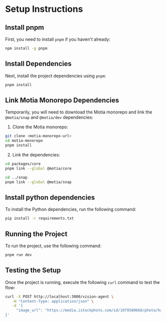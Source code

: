 # Setup Instructions

## Install pnpm
First, you need to install `pnpm` if you haven't already:
```sh
npm install -g pnpm
```

## Install Dependencies
Next, install the project dependencies using `pnpm`:
```sh
pnpm install
```

## Link Motia Monorepo Dependencies
Temporarily, you will need to download the Motia monorepo and link the `@motia/snap` and `@motia/dev` dependencies:
1. Clone the Motia monorepo:
  ```sh
  git clone <motia-monorepo-url>
  cd motia-monorepo
  pnpm install
  ```
2. Link the dependencies:
  ```sh
  cd packages/core
  pnpm link --global @motia/core

  cd ../snap
  pnpm link --global @motia/snap
  ```

## Install python dependencies

To install the Python dependencies, run the following command:
```sh
pip install -r requirements.txt
```

## Running the Project
To run the project, use the following command:
```sh
pnpm run dev
```

## Testing the Setup
Once the project is running, execute the following `curl` command to test the flow:
```sh
curl -X POST http://localhost:3000/vision-agent \
   -H "Content-Type: application/json" \
   -d '{
     "image_url": "https://media.istockphoto.com/id/1079580668/photo/happy-college-students-listening-to-a-lecturer-in-the-classroom.jpg?s=612x612&w=0&k=20&c=Z8GbAuac_J3lUPKT5bI4Uw4GZskBOA0Y_p8A1xOWarw="
}'
```